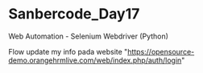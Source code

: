 # Sanbercode_Day17
Web Automation - Selenium Webdriver (Python)

Flow update my info pada website "https://opensource-demo.orangehrmlive.com/web/index.php/auth/login"
